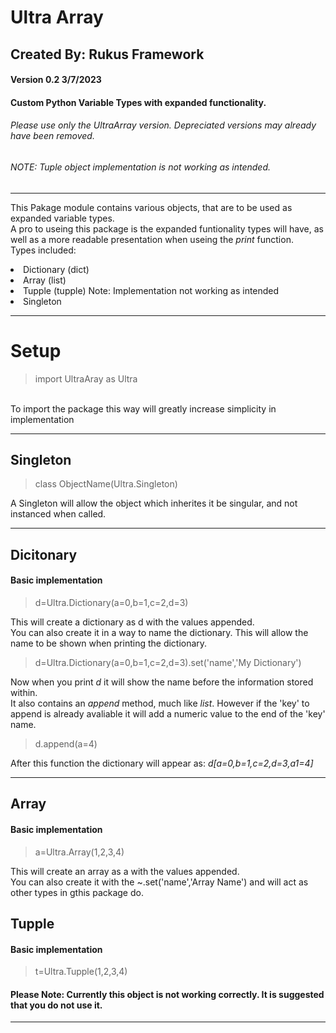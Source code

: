 # Ultra Array
## Created By: Rukus Framework
#### Version 0.2 3/7/2023


<!DOCTYPE html>
<html>
<head> </head>

<body>

<h4>Custom Python Variable Types with expanded functionality.</h4>
<h6>Please use only the UltraArray version. Depreciated versions may already have been removed.</h6>
<h6>NOTE: Tuple object implementation is not working as intended.</h6>
<hr>
<p>This Pakage module contains various objects, that are to be used as expanded variable types.<br>
A pro to useing this package is the expanded funtionality types will have, as well as a more readable presentation when useing the <i>print</i> function.<br>
  Types included:
     <li>Dictionary (dict)</li>
     <li>Array  (list)</li>
     <li>Tupple (tupple) Note: Implementation not working as intended</li>
     <li>Singleton </li>
</p>
<hr>

<h1>Setup</h1>
  <p>
    <blockquote> import UltraAray as Ultra</blockquote> <br>
    To import the package this way will greatly increase simplicity in implementation
  </p>
<hr>

<h2>Singleton</h2>
<p>
  <blockquote>class ObjectName(Ultra.Singleton)</blockquote>
  A Singleton will allow the object which inherites it be singular, and not instanced when called.
</p>
<hr>

<h2>Dicitonary</h2>
<h4>Basic implementation</h4>
<p>
  <blockquote>d=Ultra.Dictionary(a=0,b=1,c=2,d=3)</blockquote>
  This will create a dictionary as d with the values appended.<br>
  You can also create it in a way to name the dictionary. This will allow the name to be shown when printing the dictionary.
  <blockquote>d=Ultra.Dictionary(a=0,b=1,c=2,d=3).set('name','My Dictionary')</blockquote>
  Now when you print <i>d</i> it will show the name before the information stored within.<br>
  It also contains an <i>append</i> method, much like <i>list</i>. However if the 'key' to append is already avaliable it will add a numeric value to the end of the 'key' name.
  <blockquote>d.append(a=4)</blockquote>
  After this function the dictionary will appear as: <i>d[a=0,b=1,c=2,d=3,a1=4]</i>  
</p>
<hr>

<h2>Array</h2>
<h4>Basic implementation</h4>
<p>
  <blockquote>a=Ultra.Array(1,2,3,4)</blockquote>
  This will create an array as a with the values appended.<br>
  You can also create it with the ~.set('name','Array Name') and will act as other types in gthis package do.
</p>

<h2>Tupple</h2>
<h4>Basic implementation</h4>
<p>
  <blockquote>t=Ultra.Tupple(1,2,3,4)</blockquote>
  <h4>Please Note: Currently this object is not working correctly. It is suggested that you do not use it.</h4>
</p>
<hr>

</body>
</html> 
